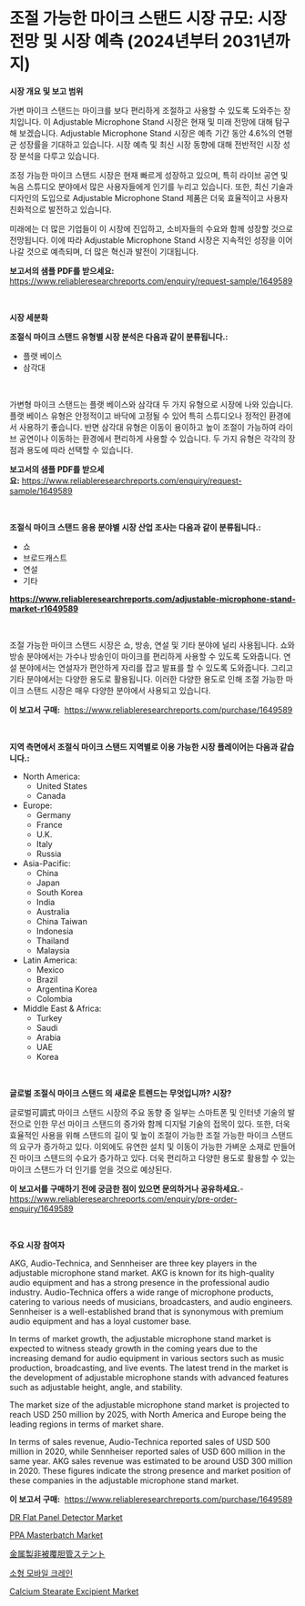 <p><h1>조절 가능한 마이크 스탠드 시장 규모: 시장 전망 및 시장 예측 (2024년부터 2031년까지)</h1></p><p><strong>시장 개요 및 보고 범위</strong></p>
<p><p>가변 마이크 스탠드는 마이크를 보다 편리하게 조절하고 사용할 수 있도록 도와주는 장치입니다. 이 Adjustable Microphone Stand 시장은 현재 및 미래 전망에 대해 탐구해 보겠습니다. Adjustable Microphone Stand 시장은 예측 기간 동안 4.6%의 연평균 성장률을 기대하고 있습니다. 시장 예측 및 최신 시장 동향에 대해 전반적인 시장 성장 분석을 다루고 있습니다. </p><p>조정 가능한 마이크 스탠드 시장은 현재 빠르게 성장하고 있으며, 특히 라이브 공연 및 녹음 스튜디오 분야에서 많은 사용자들에게 인기를 누리고 있습니다. 또한, 최신 기술과 디자인의 도입으로 Adjustable Microphone Stand 제품은 더욱 효율적이고 사용자 친화적으로 발전하고 있습니다. </p><p>미래에는 더 많은 기업들이 이 시장에 진입하고, 소비자들의 수요와 함께 성장할 것으로 전망됩니다. 이에 따라 Adjustable Microphone Stand 시장은 지속적인 성장을 이어나갈 것으로 예측되며, 더 많은 혁신과 발전이 기대됩니다.</p></p>
<p><strong>보고서의 샘플 PDF를 받으세요:</strong> <a href="https://www.reliableresearchreports.com/enquiry/request-sample/1649589">https://www.reliableresearchreports.com/enquiry/request-sample/1649589</a></p>
<p>&nbsp;</p>
<p><strong>시장 세분화</strong></p>
<p><strong>조절식 마이크 스탠드 유형별 시장 분석은 다음과 같이 분류됩니다.:</strong></p>
<p><ul><li>플랫 베이스</li><li>삼각대</li></ul></p>
<p>&nbsp;</p>
<p><p>가변형 마이크 스탠드는 플랫 베이스와 삼각대 두 가지 유형으로 시장에 나와 있습니다. 플랫 베이스 유형은 안정적이고 바닥에 고정될 수 있어 특히 스튜디오나 정적인 환경에서 사용하기 좋습니다. 반면 삼각대 유형은 이동이 용이하고 높이 조절이 가능하여 라이브 공연이나 이동하는 환경에서 편리하게 사용할 수 있습니다. 두 가지 유형은 각각의 장점과 용도에 따라 선택할 수 있습니다.</p></p>
<p><strong>보고서의 샘플 PDF를 받으세요:</strong>&nbsp;<a href="https://www.reliableresearchreports.com/enquiry/request-sample/1649589">https://www.reliableresearchreports.com/enquiry/request-sample/1649589</a></p>
<p>&nbsp;</p>
<p><strong> 조절식 마이크 스탠드 응용 분야별 시장 산업 조사는 다음과 같이 분류됩니다.:</strong></p>
<p><ul><li>쇼</li><li>브로드캐스트</li><li>연설</li><li>기타</li></ul></p>
<p><strong><a href="https://www.reliableresearchreports.com/adjustable-microphone-stand-market-r1649589">https://www.reliableresearchreports.com/adjustable-microphone-stand-market-r1649589</a></strong></p>
<p>&nbsp;</p>
<p><p>조절 가능한 마이크 스탠드 시장은 쇼, 방송, 연설 및 기타 분야에 널리 사용됩니다. 쇼와 방송 분야에서는 가수나 방송인이 마이크를 편리하게 사용할 수 있도록 도와줍니다. 연설 분야에서는 연설자가 편안하게 자리를 잡고 발표를 할 수 있도록 도와줍니다. 그리고 기타 분야에서는 다양한 용도로 활용됩니다. 이러한 다양한 용도로 인해 조절 가능한 마이크 스탠드 시장은 매우 다양한 분야에서 사용되고 있습니다.</p></p>
<p><strong>이 보고서 구매:</strong>&nbsp; <a href="https://www.reliableresearchreports.com/purchase/1649589">https://www.reliableresearchreports.com/purchase/1649589</a></p>
<p>&nbsp;</p>
<p><strong>지역 측면에서 조절식 마이크 스탠드 지역별로 이용 가능한 시장 플레이어는 다음과 같습니다.:</strong></p>
<p><ul>
    <li>
        North America:
        <ul>
            <li>United States</li>
            <li>Canada</li>
        </ul>
    </li>
    <li>
        Europe:
        <ul>
            <li>Germany</li>
            <li>France</li>
            <li>U.K.</li>
            <li>Italy</li>
            <li>Russia</li>
        </ul>
    </li>
    <li>
        Asia-Pacific:
        <ul>
            <li>China</li>
            <li>Japan</li>
            <li>South Korea</li>
            <li>India</li>
            <li>Australia</li>
            <li>China Taiwan</li>
            <li>Indonesia</li>
            <li>Thailand</li>
            <li>Malaysia</li>
        </ul>
    </li>
    <li>
        Latin America:
        <ul>
            <li>Mexico</li>
            <li>Brazil</li>
            <li>Argentina Korea</li>
            <li>Colombia</li>
        </ul>
    </li>
    <li>
        Middle East & Africa:
        <ul>
            <li>Turkey</li>
            <li>Saudi</li>
            <li>Arabia</li>
            <li>UAE</li>
            <li>Korea</li>
        </ul>
    </li>
    </ul></p>
<p>&nbsp;</p>
<p><strong>글로벌 조절식 마이크 스탠드 의 새로운 트렌드는 무엇입니까? 시장?</strong></p>
<p><p>글로벌可調式 마이크 스탠드 시장의 주요 동향 중 일부는 스마트폰 및 인터넷 기술의 발전으로 인한 무선 마이크 스탠드의 증가와 함께 디지털 기술의 접목이 있다. 또한, 더욱 효율적인 사용을 위해 스탠드의 길이 및 높이 조절이 가능한 조절 가능한 마이크 스탠드의 요구가 증가하고 있다. 이외에도 유연한 설치 및 이동이 가능한 가벼운 소재로 만들어진 마이크 스탠드의 수요가 증가하고 있다. 더욱 편리하고 다양한 용도로 활용할 수 있는 마이크 스탠드가 더 인기를 얻을 것으로 예상된다.</p></p>
<p><strong>이 보고서를 구매하기 전에 궁금한 점이 있으면 문의하거나 공유하세요.</strong>- <a href="https://www.reliableresearchreports.com/enquiry/pre-order-enquiry/1649589">https://www.reliableresearchreports.com/enquiry/pre-order-enquiry/1649589</a></p>
<p>&nbsp;</p>
<p><strong>주요 시장 참여자</strong></p>
<p><p>AKG, Audio-Technica, and Sennheiser are three key players in the adjustable microphone stand market. AKG is known for its high-quality audio equipment and has a strong presence in the professional audio industry. Audio-Technica offers a wide range of microphone products, catering to various needs of musicians, broadcasters, and audio engineers. Sennheiser is a well-established brand that is synonymous with premium audio equipment and has a loyal customer base.</p><p>In terms of market growth, the adjustable microphone stand market is expected to witness steady growth in the coming years due to the increasing demand for audio equipment in various sectors such as music production, broadcasting, and live events. The latest trend in the market is the development of adjustable microphone stands with advanced features such as adjustable height, angle, and stability.</p><p>The market size of the adjustable microphone stand market is projected to reach USD 250 million by 2025, with North America and Europe being the leading regions in terms of market share.</p><p>In terms of sales revenue, Audio-Technica reported sales of USD 500 million in 2020, while Sennheiser reported sales of USD 600 million in the same year. AKG sales revenue was estimated to be around USD 300 million in 2020. These figures indicate the strong presence and market position of these companies in the adjustable microphone stand market.</p></p>
<p><strong>이 보고서 구매:</strong>&nbsp;&nbsp;<a href="https://www.reliableresearchreports.com/purchase/1649589">https://www.reliableresearchreports.com/purchase/1649589</a></p>
<p><p><a href="https://github.com/mahnoor2003/Market-Research-Report-List-4/blob/main/dr-flat-panel-detector-market.md">DR Flat Panel Detector Market</a></p><p><a href="https://issuu.com/reportprime-2/docs/ppa-masterbatch-market-size-2030.pptx">PPA Masterbatch Market</a></p><p><a href="https://github.com/mcbeesbxa270/Market-Research-Report-List-1/blob/main/379053631209.md">金属製非被覆胆管ステント</a></p><p><a href="https://github.com/xvz497517413/Market-Research-Report-List-1/blob/main/466566228655.md">소형 모바일 크레인</a></p><p><a href="https://issuu.com/reportprime-2/docs/calcium-stearate-excipient-market-size-2030.pptx">Calcium Stearate Excipient Market</a></p></p>